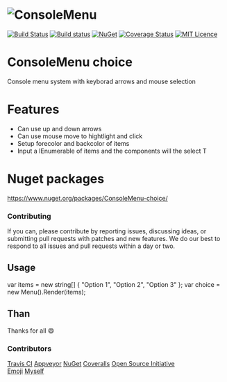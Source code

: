 ![ConsoleMenu](http://www.freeiconspng.com/uploads/menu-icon-4.png)
===================================

[![Build Status](https://travis-ci.org/jefersonsv/ConsoleMenu.svg?branch=master)](https://travis-ci.org/jefersonsv/ConsoleMenu)
[![Build status](https://ci.appveyor.com/api/projects/status/69ittx88i9d94g6f?svg=true)](https://ci.appveyor.com/project/jefersonsv/consolemenu)
[![NuGet](https://img.shields.io/nuget/v/ConsoleMenu-choice.svg)](https://www.nuget.org/packages/ConsoleMenu-choice/)
[![Coverage Status](https://coveralls.io/repos/github/jefersonsv/ConsoleMenu/badge.svg?branch=master)](https://coveralls.io/github/jefersonsv/ConsoleMenu?branch=master)
[![MIT Licence](https://badges.frapsoft.com/os/mit/mit.svg?v=103)](https://opensource.org/licenses/mit-license.php)  

# ConsoleMenu choice
Console menu system with keyborad arrows and mouse selection

# Features
* Can use up and down arrows
* Can use mouse move to hightlight and click
* Setup forecolor and backcolor of items
* Input a IEnumerable<T> of items and the components will the select T

# Nuget packages
https://www.nuget.org/packages/ConsoleMenu-choice/

### Contributing

If you can, please contribute by reporting issues, discussing ideas, or submitting pull requests with patches and new features. We do our best to respond to all issues and pull requests within a day or two.

## Usage
var items = new string[] { "Option 1", "Option 2", "Option 3" };
var choice = new Menu().Render(items);

## Than
Thanks for all :smile:

### Contributors
[Travis CI](https://travis-ci.org/)
[Appveyor](https://www.appveyor.com/)
[NuGet](https://www.nuget.org)
[Coveralls](https://coveralls.io)
[Open Source Initiative](https://opensource.org/)  
[Emoji](http://www.webpagefx.com/tools/emoji-cheat-sheet/)
[Myself](https://br.linkedin.com/in/jefersontenorio)
